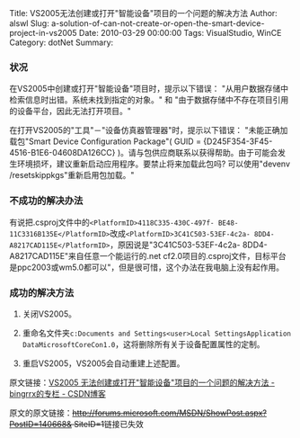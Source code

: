 Title: VS2005无法创建或打开"智能设备"项目的一个问题的解决方法
Author: alswl
Slug: a-solution-of-can-not-create-or-open-the-smart-device-project-in-vs2005
Date: 2010-03-29 00:00:00
Tags: VisualStudio, WinCE
Category: dotNet
Summary: 

### 状况

在VS2005中创建或打开"智能设备"项目时，提示以下错误： "从用户数据存储中检索信息时出错。系统未找到指定的对象。" 和
"由于数据存储中不存在项目引用的设备平台，因此无法打开项目。"

在打开VS2005的"工具"－"设备仿真器管理器"时，提示以下错误： "未能正确加载包"Smart Device Configuration
Package"( GUID = {D245F354-3F45-4516-B1E6-04608DA126CC}
)。请与包供应商联系以获得帮助。由于可能会发生环境损坏，建议重新启动应用程序。要禁止将来加载此包吗? 可以使用"devenv
/resetskippkgs"重新启用包加载。"

### 不成功的解决办法

有说把.csproj文件中的`<PlatformID>4118C335-430C-497f-
BE48-11C3316B135E</PlatformID>`改成`<PlatformID>3C41C503-53EF-4c2a-
8DD4-A8217CAD115E</PlatformID>`，原因说是"3C41C503-53EF-4c2a-
8DD4-A8217CAD115E"来自任意一个能运行的.net
cf2.0项目的.csproj文件，目标平台是ppc2003或wm5.0都可以"，但是很可惜，这个办法在我电脑上没有起作用。

### 成功的解决方法

1. 关闭VS2005。

2. 重命名文件夹`c:Documents and Settings<user>Local SettingsApplication
DataMicrosoftCoreCon1.0`，这将删除所有关于设备配置属性的定制。

3. 重启VS2005，VS2005会自动重建上述配置。

原文链接：[VS2005 无法创建或打开"智能设备"项目的一个问题的解决方法 - bingrrx的专栏 -
CSDN博客](http://blog.csdn.net/bingrrx/archive/2008/07/10/2634481.aspx)

原文的原文链接：<del>http://forums.microsoft.com/MSDN/ShowPost.aspx?PostID=140668&
SiteID=1</del>链接已失效

